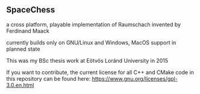 ## SpaceChess

a cross platform, playable implementation of Raumschach invented by Ferdinand Maack

currently builds only on GNU/Linux and Windows, MacOS support in planned state

This was my BSc thesis work at Eötvös Loránd University in 2015

If you want to contribute, the current license for all C++ and CMake code in this repository can be found here:
https://www.gnu.org/licenses/gpl-3.0.en.html


